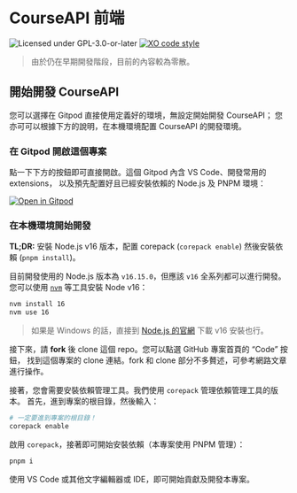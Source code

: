 # CourseAPI 前端

![Licensed under GPL-3.0-or-later](https://img.shields.io/github/license/Open-Edu-Tw/courseapi-fe)
[![XO code style](https://img.shields.io/badge/code_style-XO-5ed9c7.svg)](https://github.com/xojs/xo)

> 由於仍在早期開發階段，目前的內容較為零散。

## 開始開發 CourseAPI

您可以選擇在 Gitpod 直接使用定義好的環境，無設定開始開發 CourseAPI；
您亦可可以根據下方的說明，在本機環境配置 CourseAPI 的開發環境。

### 在 Gitpod 開啟這個專案

點一下下方的按鈕即可直接開啟。這個 Gitpod 內含 VS Code、開發常用的 extensions，
以及預先配置好且已經安裝依賴的 Node.js 及 PNPM 環境：

[![Open in Gitpod](https://gitpod.io/button/open-in-gitpod.svg)](https://gitpod.io/#https://github.com/pan93412/courseapi-fe)

### 在本機環境開始開發

**TL;DR:** 安裝 Node.js v16 版本，配置 corepack (`corepack enable`) 然後安裝依賴 (`pnpm install`)。

目前開發使用的 Node.js 版本為 `v16.15.0`，但應該 `v16` 全系列都可以進行開發。
您可以使用 [`nvm`](https://github.com/nvm-sh/nvm) 等工具安裝 Node v16：

```bash
nvm install 16
nvm use 16
```

> 如果是 Windows 的話，直接到 [Node.js 的官網](https://nodejs.org/en/) 下載 v16 安裝也行。

接下來，請 **fork** 後 clone 這個 repo。您可以點選 GitHub 專案首頁的 “Code” 按鈕，
找到這個專案的 clone 連結。fork 和 clone 部分不多贅述，可參考網路文章進行操作。

接著，您會需要安裝依賴管理工具。我們使用 `corepack` 管理依賴管理工具的版本。
首先，進到專案的根目錄，然後輸入：

```bash
# 一定要進到專案的根目錄！
corepack enable
```

啟用 `corepack`，接著即可開始安裝依賴（本專案使用 PNPM 管理）：

```bash
pnpm i
```

使用 VS Code 或其他文字編輯器或 IDE，即可開始貢獻及開發本專案。

